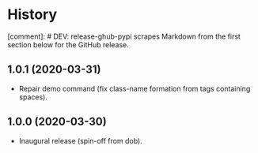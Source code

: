 # History

[comment]: # DEV: release-ghub-pypi scrapes Markdown from the first section below for the GitHub release.

## 1.0.1 (2020-03-31)

* Repair demo command (fix class-name formation from tags containing spaces).

## 1.0.0 (2020-03-30)

* Inaugural release (spin-off from dob).

